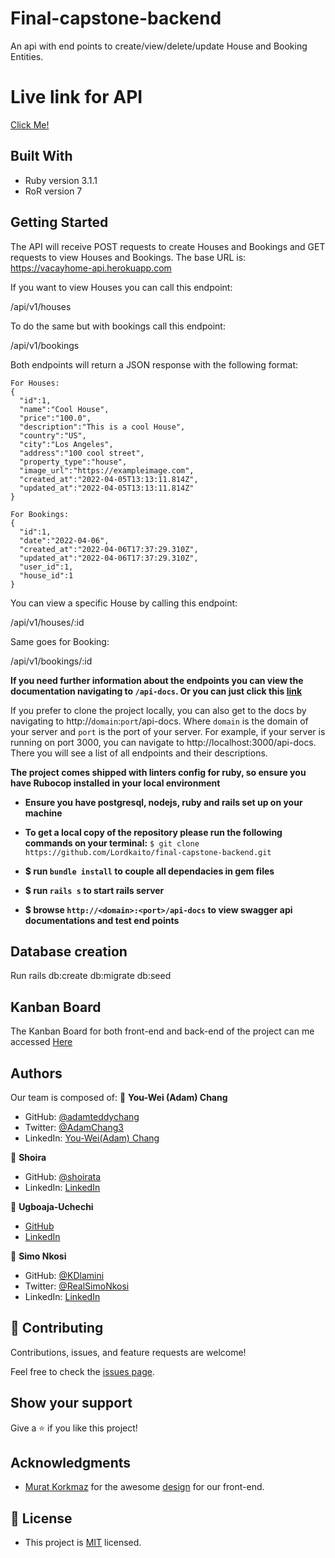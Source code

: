 # Final-capstone-backend

An api with end points to create/view/delete/update House and Booking Entities.

# Live link for API

 [Click Me!](https://vacayhome-api.herokuapp.com/api-docs/index.html)
## Built With

- Ruby version 3.1.1
- RoR version 7
## Getting Started

The API will receive POST requests to create Houses and Bookings and GET requests to view Houses and Bookings.
The base URL is: https://vacayhome-api.herokuapp.com

If you want to view Houses you can call this endpoint:

/api/v1/houses

To do the same but with bookings call this endpoint:

/api/v1/bookings

Both endpoints will return a JSON response with the following format:

```
For Houses:
{
  "id":1,
  "name":"Cool House",
  "price":"100.0",
  "description":"This is a cool House",
  "country":"US",
  "city":"Los Angeles",
  "address":"100 cool street",
  "property_type":"house",
  "image_url":"https://exampleimage.com",
  "created_at":"2022-04-05T13:13:11.814Z",
  "updated_at":"2022-04-05T13:13:11.814Z"
}

For Bookings:
{
  "id":1,
  "date":"2022-04-06",
  "created_at":"2022-04-06T17:37:29.310Z",
  "updated_at":"2022-04-06T17:37:29.310Z",
  "user_id":1,
  "house_id":1
}
```

You can view a specific House by calling this endpoint:

/api/v1/houses/:id

Same goes for Booking:

/api/v1/bookings/:id

**If you need further information about the endpoints you can view the documentation navigating to `/api-docs`.
Or you can just click this [link](https://vacayhome-api.herokuapp.com/api-docs/index.html)**

If you prefer to clone the project locally, you can also get to the docs by navigating to http://`domain`:`port`/api-docs. Where `domain` is the domain of your server and `port` is the port of your server.
For example, if your server is running on port 3000, you can navigate to http://localhost:3000/api-docs.
There you will see a list of all endpoints and their descriptions.

**The project comes shipped with linters config for ruby, so ensure you have Rubocop installed in your local environment**

- **Ensure you have postgresql, nodejs, ruby and rails set up on your machine**

- **To get a local copy of the repository please run the following commands on your terminal:**
`$ git clone https://github.com/Lordkaito/final-capstone-backend.git`


- **$ run `bundle install` to couple all dependacies in gem files**


- **$ run `rails s` to start rails server**

- **$ browse `http://<domain>:<port>/api-docs` to view swagger api documentations and test end points**
## Database creation

Run rails db:create db:migrate db:seed



## Kanban Board

The Kanban Board for both front-end and back-end of the project can me accessed [Here](https://github.com/ShoiraTa/Vacayhome-backend/projects/1)


## Authors

Our team is composed of:
👤 **You-Wei (Adam) Chang** 
- GitHub: [@adamteddychang](https://github.com/adamteddychang)
- Twitter: [@AdamChang3](https://twitter.com/AdamChang3) 
- LinkedIn: [You-Wei(Adam) Chang](https://www.linkedin.com/in/adamteddychang/)

👤 **Shoira**

- GitHub: [@shoirata](https://github.com/shoirata)
- LinkedIn: [LinkedIn](https://www.linkedin.com/in/shoira-tashpulatova-bab4a7122/)

👤 **Ugboaja-Uchechi**

- [GitHub](https://github.com/Ugboaja-Uchechi)
- [LinkedIn](https://www.linkedin.com/in/stephanie-ugboaja-930a2a216/)

👤 **Simo Nkosi**

- GitHub: [@KDlamini](https://github.com/KDlamini)
- Twitter: [@RealSimoNkosi](https://twitter.com/RealSimoNkosi)
- LinkedIn: [LinkedIn](https://www.linkedin.com/in/simo-nkosi-418523180/)








## 🤝 Contributing

Contributions, issues, and feature requests are welcome!

Feel free to check the [issues page](../../issues/).

## Show your support

Give a ⭐️ if you like this project!

## Acknowledgments

- [Murat Korkmaz](https://www.behance.net/muratk) for the awesome [design](https://www.behance.net/gallery/26425031/Vespa-Responsive-Redesign) for our front-end.
## 📝 License

- This project is [MIT](./LICENSE) licensed.



